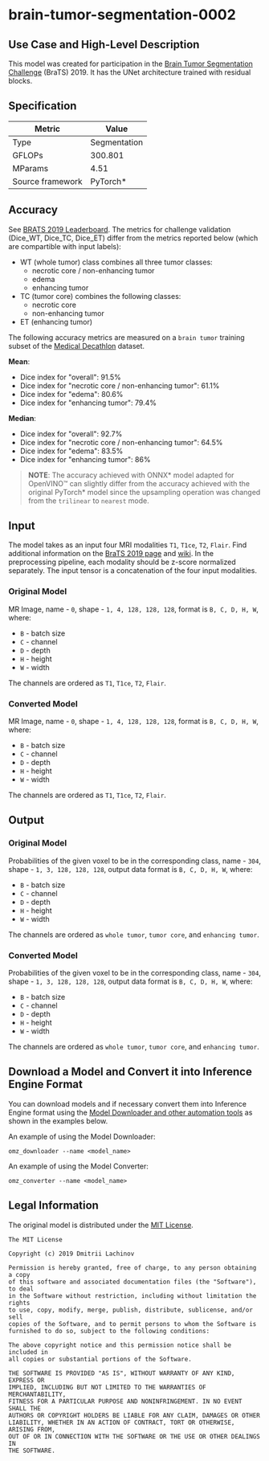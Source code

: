 # brain-tumor-segmentation-0002

## Use Case and High-Level Description

This model was created for participation in the [Brain Tumor Segmentation Challenge](https://www.med.upenn.edu/cbica/brats2019/registration.html) (BraTS) 2019. It has the UNet architecture trained with residual blocks.

## Specification

| Metric            | Value         |
|-------------------|---------------|
| Type              | Segmentation  |
| GFLOPs            | 300.801       |
| MParams           | 4.51          |
| Source framework  | PyTorch\*     |

## Accuracy

See [BRATS 2019 Leaderboard](https://www.cbica.upenn.edu/BraTS19/lboardValidation.html). The metrics
for challenge validation (Dice_WT, Dice_TC, Dice_ET) differ from the metrics reported below (which
are compartible with input labels):

- WT (whole tumor) class combines all three tumor classes:
    - necrotic core / non-enhancing tumor
    - edema
    - enhancing tumor
- TC (tumor core) combines the following classes:
    - necrotic core
    - non-enhancing tumor
- ET (enhancing tumor)

The following accuracy metrics are measured on a `brain tumor` training subset of the [Medical Decathlon](http://medicaldecathlon.com/) dataset.

**Mean**:
- Dice index for "overall": 91.5%
- Dice index for "necrotic core / non-enhancing tumor": 61.1%
- Dice index for "edema": 80.6%
- Dice index for "enhancing tumor": 79.4%

**Median**:
- Dice index for "overall": 92.7%
- Dice index for "necrotic core / non-enhancing tumor": 64.5%
- Dice index for "edema": 83.5%
- Dice index for "enhancing tumor": 86%

> **NOTE**: The accuracy achieved with ONNX\* model adapted for OpenVINO™ can slightly differ from the accuracy achieved with the original PyTorch\* model since the upsampling operation was changed from the `trilinear` to `nearest` mode.

## Input

The model takes as an input four MRI modalities `T1`, `T1ce`, `T2`, `Flair`. Find additional information on the [BraTS 2019 page](https://www.med.upenn.edu/cbica/brats2019/registration.html) and [wiki](https://en.wikipedia.org/wiki/Magnetic_resonance_imaging).
In the preprocessing pipeline, each modality should be z-score normalized separately. The input tensor is a concatenation of the four input modalities.

### Original Model

MR Image, name - `0`, shape - `1, 4, 128, 128, 128`, format is `B, C, D, H, W`, where:

- `B` - batch size
- `C` - channel
- `D` - depth
- `H` - height
- `W` - width

The channels are ordered as `T1`, `T1ce`, `T2`, `Flair`.

### Converted Model

MR Image, name - `0`, shape - `1, 4, 128, 128, 128`, format is `B, C, D, H, W`, where:

- `B` - batch size
- `C` - channel
- `D` - depth
- `H` - height
- `W` - width

The channels are ordered as `T1`, `T1ce`, `T2`, `Flair`.

## Output

### Original Model

Probabilities of the given voxel to be in the corresponding class, name - `304`, shape - `1, 3, 128, 128, 128`, output data format is `B, C, D, H, W`, where:

- `B` - batch size
- `C` - channel
- `D` - depth
- `H` - height
- `W` - width

The channels are ordered as `whole tumor`, `tumor core`, and `enhancing tumor`.

### Converted Model

Probabilities of the given voxel to be in the corresponding class, name - `304`, shape - `1, 3, 128, 128, 128`, output data format is `B, C, D, H, W`, where:

- `B` - batch size
- `C` - channel
- `D` - depth
- `H` - height
- `W` - width

The channels are ordered as `whole tumor`, `tumor core`, and `enhancing tumor`.

## Download a Model and Convert it into Inference Engine Format

You can download models and if necessary convert them into Inference Engine format using the [Model Downloader and other automation tools](../../../tools/model_tools/README.md) as shown in the examples below.

An example of using the Model Downloader:
```
omz_downloader --name <model_name>
```

An example of using the Model Converter:
```
omz_converter --name <model_name>
```

## Legal Information

The original model is distributed under the
[MIT License](https://raw.githubusercontent.com/lachinov/brats2019/master/LICENSE).

```
The MIT License

Copyright (c) 2019 Dmitrii Lachinov

Permission is hereby granted, free of charge, to any person obtaining a copy
of this software and associated documentation files (the "Software"), to deal
in the Software without restriction, including without limitation the rights
to use, copy, modify, merge, publish, distribute, sublicense, and/or sell
copies of the Software, and to permit persons to whom the Software is
furnished to do so, subject to the following conditions:

The above copyright notice and this permission notice shall be included in
all copies or substantial portions of the Software.

THE SOFTWARE IS PROVIDED "AS IS", WITHOUT WARRANTY OF ANY KIND, EXPRESS OR
IMPLIED, INCLUDING BUT NOT LIMITED TO THE WARRANTIES OF MERCHANTABILITY,
FITNESS FOR A PARTICULAR PURPOSE AND NONINFRINGEMENT. IN NO EVENT SHALL THE
AUTHORS OR COPYRIGHT HOLDERS BE LIABLE FOR ANY CLAIM, DAMAGES OR OTHER
LIABILITY, WHETHER IN AN ACTION OF CONTRACT, TORT OR OTHERWISE, ARISING FROM,
OUT OF OR IN CONNECTION WITH THE SOFTWARE OR THE USE OR OTHER DEALINGS IN
THE SOFTWARE.
```
